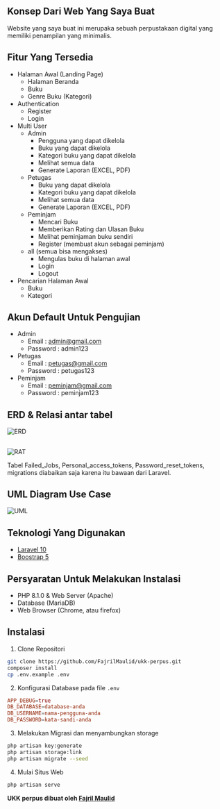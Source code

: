 ##  Konsep Dari Web Yang Saya Buat

Website yang saya buat ini merupaka sebuah perpustakaan digital yang memiliki penampilan yang minimalis.

## Fitur Yang Tersedia

-   Halaman Awal (Landing Page)
    -   Halaman Beranda
    -   Buku
    -   Genre Buku (Kategori)
-   Authentication
    -   Register
    -   Login
-   Multi User
    -   Admin
        -   Pengguna yang dapat dikelola 
        -   Buku yang dapat dikelola
        -   Kategori buku yang dapat dikelola
        -   Melihat semua data
        -   Generate Laporan (EXCEL, PDF)
    -   Petugas
        -   Buku yang dapat dikelola
        -   Kategori buku yang dapat dikelola
        -   Melihat semua data
        -   Generate Laporan (EXCEL, PDF)
    -   Peminjam
        -   Mencari Buku
        -   Memberikan Rating dan Ulasan Buku
        -   Melihat peminjaman buku sendiri
        -   Register (membuat akun sebagai peminjam)
    -   all (semua bisa mengakses)
        -   Mengulas buku di halaman awal
        -   Login
        -   Logout
-   Pencarian Halaman Awal
    -   Buku
    -   Kategori

## Akun Default Untuk Pengujian

-   Admin
    -   Email : admin@gmail.com
    -   Password : admin123
-   Petugas
    -   Email : petugas@gmail.com
    -   Password : petugas123
-   Peminjam
    -   Email : peminjam@gmail.com
    -   Password : peminjam123

## ERD & Relasi antar tabel

![ERD](https://github.com/FajrilMaulid/ukk-perpus/blob/main/ERD-Web-perpus.png)

##

![RAT](https://github.com/FajrilMaulid/ukk-perpus/blob/main/Relasi%20Antar%20tabel.png)

Tabel Failed_Jobs, Personal_access_tokens, Password_reset_tokens, migrations diabaikan saja karena itu bawaan dari Laravel.

## UML Diagram Use Case

![UML](https://github.com/FajrilMaulid/ukk-perpus/blob/main/uml-ukk-perpus.png)

## Teknologi Yang Digunakan

-   <a href="https://laravel.com/">Laravel 10</a>
-   <a href="https://getbootstrap.com/">Boostrap 5</a>

## Persyaratan Untuk Melakukan Instalasi

-   PHP 8.1.0 & Web Server (Apache)
-   Database (MariaDB)
-   Web Browser (Chrome, atau firefox)

## Instalasi 

1. Clone Repositori

```bash
git clone https://github.com/FajrilMaulid/ukk-perpus.git
composer install
cp .env.example .env
```

2. Konfigurasi Database pada file `.env`

```conf
APP_DEBUG=true
DB_DATABASE=database-anda
DB_USERNAME=nama-pengguna-anda
DB_PASSWORD=kata-sandi-anda
```

3. Melakukan Migrasi dan menyambungkan storage

```bash
php artisan key:generate
php artisan storage:link
php artisan migrate --seed
```

4. Mulai Situs Web

```bash
php artisan serve
```

<p><b>UKK perpus dibuat oleh <a href="https://www.instagram.com/f.merlin_">Fajril Maulid</a></b></p>



